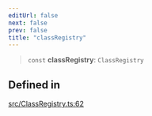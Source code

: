 ```yaml
---
editUrl: false
next: false
prev: false
title: "classRegistry"
---
```


> `const` **classRegistry**: `ClassRegistry`

## Defined in

[src/ClassRegistry.ts:62](https://github.com/fabricjs/fabric.js/blob/v6.0.0-rc4/src/ClassRegistry.ts#L62)
